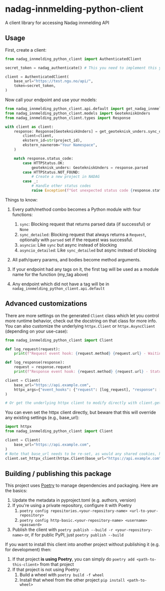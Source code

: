 # nadag-innmelding-python-client
A client library for accessing Nadag innmelding API

## Usage
First, create a client:

```python
from nadag_innmelding_python_client import AuthenticatedClient

secret_token = nadag_authenticate() # This you need to implement this yourself

client = AuthenticatedClient(
    base_url="https://test.ngu.no/api/",
    token=secret_token,
)

```

Now call your endpoint and use your models:

```python
from nadag_innmelding_python_client.api.default import get_nadag_innmelding_v_1_geoteknisk_unders as get_geoteknisk_unders
from nadag_innmelding_python_client.models import GeotekniskUnders
from nadag_innmelding_python_client.types import Response

with client as client:
    response: Response[GeotekniskUnders] = get_geoteknisk_unders.sync_detailed(
        client=client,
        ekstern_id=str(project_id),
        ekstern_navnerom="Your Namespace",
    )

    match response.status_code:
        case HTTPStatus.OK:
            geoteknisk_unders: GeotekniskUnders = response.parsed
        case HTTPStatus.NOT_FOUND:
            # Create a new project in NADAG
        case _:
            # Handle other status codes
            raise Exception(f"Got unexpected status code {response.status_code} for project ")

```

Things to know:
1. Every path/method combo becomes a Python module with four functions:
    1. `sync`: Blocking request that returns parsed data (if successful) or `None`
    1. `sync_detailed`: Blocking request that always returns a `Request`, optionally with `parsed` set if the request was successful.
    1. `asyncio`: Like `sync` but async instead of blocking
    1. `asyncio_detailed`: Like `sync_detailed` but async instead of blocking

1. All path/query params, and bodies become method arguments.
1. If your endpoint had any tags on it, the first tag will be used as a module name for the function (my_tag above)
1. Any endpoint which did not have a tag will be in `nadag_innmelding_python_client.api.default`

## Advanced customizations

There are more settings on the generated `Client` class which let you control more runtime behavior, check out the docstring on that class for more info. You can also customize the underlying `httpx.Client` or `httpx.AsyncClient` (depending on your use-case):

```python
from nadag_innmelding_python_client import Client

def log_request(request):
    print(f"Request event hook: {request.method} {request.url} - Waiting for response")

def log_response(response):
    request = response.request
    print(f"Response event hook: {request.method} {request.url} - Status {response.status_code}")

client = Client(
    base_url="https://api.example.com",
    httpx_args={"event_hooks": {"request": [log_request], "response": [log_response]}},
)

# Or get the underlying httpx client to modify directly with client.get_httpx_client() or client.get_async_httpx_client()
```

You can even set the httpx client directly, but beware that this will override any existing settings (e.g., base_url):

```python
import httpx
from nadag_innmelding_python_client import Client

client = Client(
    base_url="https://api.example.com",
)
# Note that base_url needs to be re-set, as would any shared cookies, headers, etc.
client.set_httpx_client(httpx.Client(base_url="https://api.example.com", proxies="http://localhost:8030"))
```

## Building / publishing this package
This project uses [Poetry](https://python-poetry.org/) to manage dependencies  and packaging.  Here are the basics:
1. Update the metadata in pyproject.toml (e.g. authors, version)
1. If you're using a private repository, configure it with Poetry
    1. `poetry config repositories.<your-repository-name> <url-to-your-repository>`
    1. `poetry config http-basic.<your-repository-name> <username> <password>`
1. Publish the client with `poetry publish --build -r <your-repository-name>` or, if for public PyPI, just `poetry publish --build`

If you want to install this client into another project without publishing it (e.g. for development) then:
1. If that project **is using Poetry**, you can simply do `poetry add <path-to-this-client>` from that project
1. If that project is not using Poetry:
    1. Build a wheel with `poetry build -f wheel`
    1. Install that wheel from the other project `pip install <path-to-wheel>`
